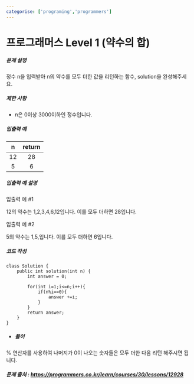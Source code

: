 ```yaml
---
categorise: ['programing','programmers']
---
```

# 프로그래머스 Level 1 (약수의 합)

##### 문제 설명

정수 n을 입력받아 n의 약수를 모두 더한 값을 리턴하는 함수, solution을 완성해주세요.

##### 제한 사항

- n은 0이상 3000이하인 정수입니다.

##### 입출력 예

|  n   | return |
| :--: | :----: |
|  12  |   28   |
|  5   |   6    |

##### 입출력 예 설명

입출력 예 #1

12의 약수는 1,2,3,4,6,12입니다. 이를 모두 더하면 28입니다.

입출력 예 #2

5의 약수는 1,5,입니다. 이를 모두 더하면 6입니다.

##### 코드 작성

```
class Solution {
    public int solution(int n) {
        int answer = 0;
        
        for(int i=1;i<=n;i++){
            if(n%i==0){
                answer +=i;
            }
        }
        return answer;
    }
}
```

- ##### 풀이

% 연산자를 사용하여 나머지가 0이 나오는 숫자들은 모두 더한 다음 리턴 해주시면 됩니다.

##### 문제 출처 : https://programmers.co.kr/learn/courses/30/lessons/12928

